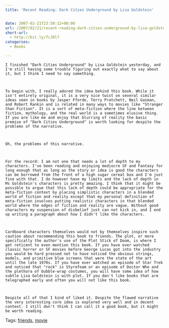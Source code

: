 ```yaml
---
title: 'Recent Reading: Dark Cities Underground by Lisa Goldstein'


date: 2007-02-21T23:50:12+00:00
url: /2007/02/21/recent-reading-dark-cities-underground-by-lisa-goldstein/
short-url:
  - http://bit.ly/fcJDl7
categories:
  - Books

---
```

<div class='microid-mailto+http:sha1:c1cfdd15ba5d4259908272441ac9f47da1f84abf'>
  
    I finished "Dark Cities Underground" by Lisa Goldstein yesterday, and I'm still having some trouble figuring out exactly what to say about it, but I think I need to say something.
  
  
  
    To begin with, I really adored the idea behind this book. While it isn't entirely original, it is a very nice twist on several similar ideas seen in books by Jasper Fforde, Terry Pratchett, Neil Gaiman, and Robert Rankin and is related in many ways to movies like "Stranger than Fiction". It is a sort of meta-fiction where the line between fiction, mythology, and the real world is a sometimes elusive thing. If you are like me and enjoy that blurring of reality the basic premise of "Dark Cities Underground" is worth looking for despite the problems of the narrative.
  
  
  
    Oh, the problems of this narrative.
  
  
  
    For the record: I am not one that needs a lot of depth to my characters. I've been reading and enjoying mediocre SF and Fantasy for long enough that as long as the story or idea is good the characters can be borrowed from the front of a high sugar cereal box and I'm just fine with that. I do however have my limits and the lack of depth in Ms Goldstein's characters is pretty amazing. I think that it might be possible to argue that this lack of depth could be appropriate for the meta-fiction context by placing simplistic characters in a blended world of fiction and reality except that my personal definition of meta-fiction involves putting realistic characters in that blended world where the edges of fiction and reality are vague. Without good characters my suspension of disbelief just can not kick in, and I end up writing a paragraph about how I didn't like the characters.
  
  
  
    Cardboard characters themselves would not by themselves inspire such caution about recommending this book to friends. The plot, or more specifically the author's use of the Plot Stick of Doom, is where I get reticent to even mention this book. If you have ever watched classic horror or SF movies before George Lucas got into the industry you would be hard pressed not to have noticed the obvious strings, models, and primitive blue screens that were the state of the art until the late 1970s. If you have ever watched an episode of Star Trek and noticed that "rock" is Styrofoam or an episode of Doctor Who and the plethora of bubble-wrap costumes, you will have some idea of how subtle Lisa Goldstein is with plot. If you don't like books that are telegraphed early and often you will not like this book.
  
  
  
    Despite all of that I kind of liked it. Despite the flawed narrative the very interesting core idea is explored very well and in decent context. I still don't think I can call it a good book, but it might be worth reading.
  
</div>

<div class="st-post-tags">
  Tags: <a href="http://www.cavort.org/tag/friends/" title="friends" rel="tag">friends</a>, <a href="http://www.cavort.org/tag/movie/" title="movie" rel="tag">movie</a><br />
</div>